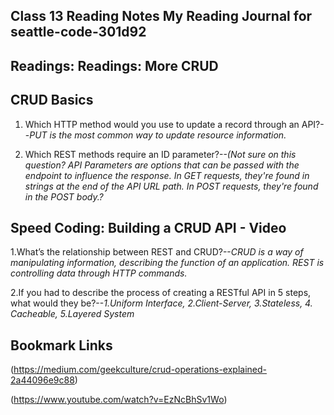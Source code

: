 ## Class 13 Reading Notes My Reading Journal for seattle-code-301d92

## Readings:  Readings: More CRUD

## CRUD Basics

1. Which HTTP method would you use to update a record through an API?--*PUT is the most common way to update resource information.*

2. Which REST methods require an ID parameter?--*(Not sure on this question? API Parameters are options that can be passed with the endpoint to influence the response. In GET requests, they're found in strings at the end of the API URL path. In POST requests, they're found in the POST body.?*

## Speed Coding: Building a CRUD API - Video

1.What’s the relationship between REST and CRUD?--*CRUD is a way of manipulating information, describing the function of an application. REST is controlling data through HTTP commands.*

2.If you had to describe the process of creating a RESTful API in 5 steps, what would they be?--*1.Uniform Interface, 2.Client-Server, 3.Stateless, 4. Cacheable, 5.Layered System*

## Bookmark Links
(https://medium.com/geekculture/crud-operations-explained-2a44096e9c88)

(https://www.youtube.com/watch?v=EzNcBhSv1Wo)
